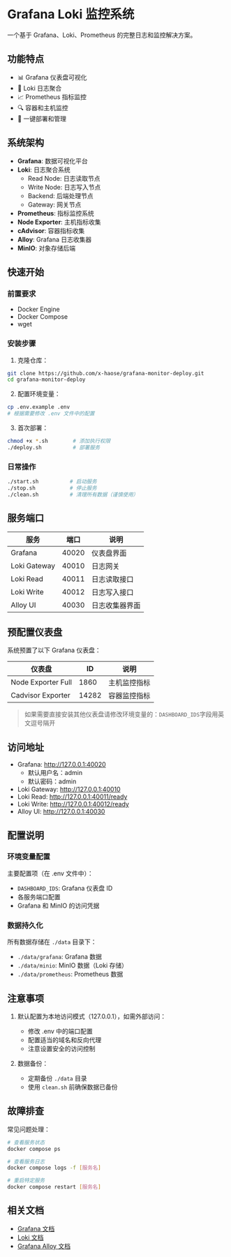 # Grafana Loki 监控系统

一个基于 Grafana、Loki、Prometheus 的完整日志和监控解决方案。

## 功能特点

- 📊 Grafana 仪表盘可视化
- 📝 Loki 日志聚合
- 📈 Prometheus 指标监控
- 🔍 容器和主机监控
- 🚀 一键部署和管理

## 系统架构

- **Grafana**: 数据可视化平台
- **Loki**: 日志聚合系统
  - Read Node: 日志读取节点
  - Write Node: 日志写入节点
  - Backend: 后端处理节点
  - Gateway: 网关节点
- **Prometheus**: 指标监控系统
- **Node Exporter**: 主机指标收集
- **cAdvisor**: 容器指标收集
- **Alloy**: Grafana 日志收集器
- **MinIO**: 对象存储后端

## 快速开始

### 前置要求

- Docker Engine
- Docker Compose
- wget

### 安装步骤

1. 克隆仓库：

```bash
git clone https://github.com/x-haose/grafana-monitor-deploy.git
cd grafana-monitor-deploy
```

2. 配置环境变量：

```bash
cp .env.example .env
# 根据需要修改 .env 文件中的配置
```

3. 首次部署：

```bash
chmod +x *.sh        # 添加执行权限
./deploy.sh          # 部署服务
```

### 日常操作

```bash
./start.sh          # 启动服务
./stop.sh           # 停止服务
./clean.sh          # 清理所有数据（谨慎使用）
```

## 服务端口

| 服务         | 端口  | 说明           |
| ------------ | ----- | -------------- |
| Grafana      | 40020 | 仪表盘界面     |
| Loki Gateway | 40010 | 日志网关       |
| Loki Read    | 40011 | 日志读取接口   |
| Loki Write   | 40012 | 日志写入接口   |
| Alloy UI     | 40030 | 日志收集器界面 |

## 预配置仪表盘

系统预置了以下 Grafana 仪表盘：

| 仪表盘             | ID    | 说明         |
| ------------------ | ----- | ------------ |
| Node Exporter Full | 1860  | 主机监控指标 |
| Cadvisor Exporter  | 14282 | 容器监控指标 |

> 如果需要直接安装其他仪表盘请修改环境变量的：`DASHBOARD_IDS`字段用英文逗号隔开

## 访问地址

- Grafana: http://127.0.0.1:40020
  - 默认用户名：admin
  - 默认密码：admin
- Loki Gateway: http://127.0.0.1:40010
- Loki Read: http://127.0.0.1:40011/ready
- Loki Write: http://127.0.0.1:40012/ready
- Alloy UI: http://127.0.0.1:40030

## 配置说明

### 环境变量配置

主要配置项（在 .env 文件中）：

- `DASHBOARD_IDS`: Grafana 仪表盘 ID
- 各服务端口配置
- Grafana 和 MinIO 的访问凭据

### 数据持久化

所有数据存储在 `./data` 目录下：

- `./data/grafana`: Grafana 数据
- `./data/minio`: MinIO 数据（Loki 存储）
- `./data/prometheus`: Prometheus 数据

## 注意事项

1. 默认配置为本地访问模式（127.0.0.1），如需外部访问：
   - 修改 .env 中的端口配置
   - 配置适当的域名和反向代理
   - 注意设置安全的访问控制

2. 数据备份：
   - 定期备份 `./data` 目录
   - 使用 `clean.sh` 前确保数据已备份

## 故障排查

常见问题处理：

```bash
# 查看服务状态
docker compose ps

# 查看服务日志
docker compose logs -f [服务名]

# 重启特定服务
docker compose restart [服务名]
```

## 相关文档

- [Grafana 文档](https://grafana.org.cn/docs/grafana/latest/)
- [Loki 文档](https://grafana.org.cn/docs/loki/latest/get-started/quick-start)
- [Grafana Alloy 文档](https://grafana.org.cn/docs/alloy/latest/)
